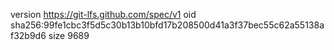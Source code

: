 version https://git-lfs.github.com/spec/v1
oid sha256:99fe1cbc3f5d5c30b13b10bfd17b208500d41a3f37bec55c62a55138af32b9d6
size 9689
